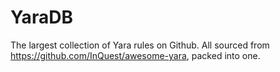 # YaraDB
The largest collection of Yara rules on Github. All sourced from https://github.com/InQuest/awesome-yara, packed into one.
